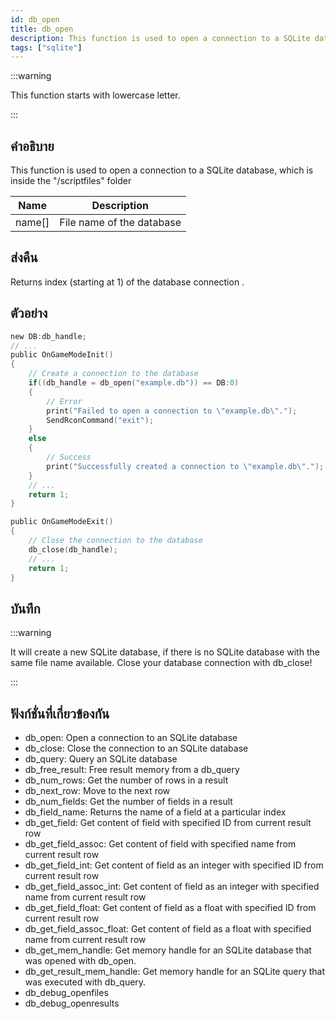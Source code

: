 ```yaml
---
id: db_open
title: db_open
description: This function is used to open a connection to a SQLite database, which is inside the "/scriptfiles" folder.
tags: ["sqlite"]
---
```


:::warning

This function starts with lowercase letter.

:::

## คำอธิบาย

This function is used to open a connection to a SQLite database, which is inside the "/scriptfiles" folder

| Name   | Description               |
| ------ | ------------------------- |
| name[] | File name of the database |

## ส่งคืน

Returns index (starting at 1) of the database connection .

## ตัวอย่าง

```c
new DB:db_handle;
// ...
public OnGameModeInit()
{
    // Create a connection to the database
    if((db_handle = db_open("example.db")) == DB:0)
    {
        // Error
        print("Failed to open a connection to \"example.db\".");
        SendRconCommand("exit");
    }
    else
    {
        // Success
        print("Successfully created a connection to \"example.db\".");
    }
    // ...
    return 1;
}

public OnGameModeExit()
{
    // Close the connection to the database
    db_close(db_handle);
    // ...
    return 1;
}
```

## บันทึก

:::warning

It will create a new SQLite database, if there is no SQLite database with the same file name available. Close your
database connection with db_close!

:::

## ฟังก์ชั่นที่เกี่ยวข้องกัน

- db_open: Open a connection to an SQLite database
- db_close: Close the connection to an SQLite database
- db_query: Query an SQLite database
- db_free_result: Free result memory from a db_query
- db_num_rows: Get the number of rows in a result
- db_next_row: Move to the next row
- db_num_fields: Get the number of fields in a result
- db_field_name: Returns the name of a field at a particular index
- db_get_field: Get content of field with specified ID from current result row
- db_get_field_assoc: Get content of field with specified name from current result row
- db_get_field_int: Get content of field as an integer with specified ID from current result row
- db_get_field_assoc_int: Get content of field as an integer with specified name from current result row
- db_get_field_float: Get content of field as a float with specified ID from current result row
- db_get_field_assoc_float: Get content of field as a float with specified name from current result row
- db_get_mem_handle: Get memory handle for an SQLite database that was opened with db_open.
- db_get_result_mem_handle: Get memory handle for an SQLite query that was executed with db_query.
- db_debug_openfiles
- db_debug_openresults
